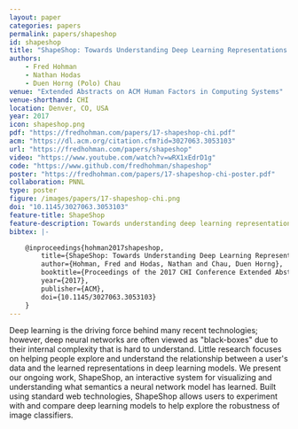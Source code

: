 ```yaml
---
layout: paper
categories: papers
permalink: papers/shapeshop
id: shapeshop
title: "ShapeShop: Towards Understanding Deep Learning Representations via Interactive Experimentation"
authors:
    - Fred Hohman
    - Nathan Hodas
    - Duen Horng (Polo) Chau
venue: "Extended Abstracts on ACM Human Factors in Computing Systems"
venue-shorthand: CHI
location: Denver, CO, USA
year: 2017
icon: shapeshop.png
pdf: "https://fredhohman.com/papers/17-shapeshop-chi.pdf"
acm: "https://dl.acm.org/citation.cfm?id=3027063.3053103"
url: "https://fredhohman.com/papers/shapeshop"
video: "https://www.youtube.com/watch?v=wRX1xEdrD1g"
code: "https://www.github.com/fredhohman/shapeshop"
poster: "https://fredhohman.com/papers/17-shapeshop-chi-poster.pdf"
collaboration: PNNL
type: poster
figure: /images/papers/17-shapeshop-chi.png
doi: "10.1145/3027063.3053103"
feature-title: ShapeShop
feature-description: Towards understanding deep learning representations via interactive experimentation
bibtex: |-

    @inproceedings{hohman2017shapeshop,
        title={ShapeShop: Towards Understanding Deep Learning Representations via Interactive Experimentation},
        author={Hohman, Fred and Hodas, Nathan and Chau, Duen Horng},
        booktitle={Proceedings of the 2017 CHI Conference Extended Abstracts on Human Factors in Computing Systems},
        year={2017},
        publisher={ACM},
        doi={10.1145/3027063.3053103}
    }
---
```


Deep learning is the driving force behind many recent technologies; however, deep neural networks are often viewed as "black-boxes" due to their internal complexity that is hard to understand.
Little research focuses on helping people explore and understand the relationship between a user's data and the learned representations in deep learning models.
We present our ongoing work, ShapeShop, an interactive system for visualizing and understanding what semantics a neural network model has learned.
Built using standard web technologies, ShapeShop allows users to experiment with and compare deep learning models to help explore the robustness of image classifiers.   
